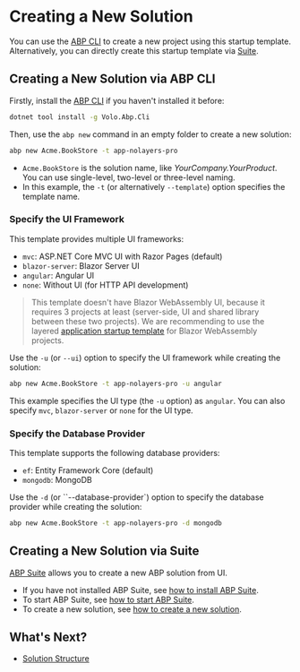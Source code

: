 # Creating a New Solution

You can use the [ABP CLI](https://docs.abp.io/en/abp/latest/CLI) to create a new project using this startup template. Alternatively, you can directly create this startup template via [Suite](../../abp-suite/index.md). 

## Creating a New Solution via ABP CLI

Firstly, install the [ABP CLI](https://docs.abp.io/en/abp/latest/CLI) if you haven't installed it before:

```bash
dotnet tool install -g Volo.Abp.Cli
```

Then, use the `abp new` command in an empty folder to create a new solution:

```bash
abp new Acme.BookStore -t app-nolayers-pro
```

* `Acme.BookStore` is the solution name, like *YourCompany.YourProduct*. You can use single-level, two-level or three-level naming.
* In this example, the `-t` (or alternatively `--template`) option specifies the template name.

### Specify the UI Framework

This template provides multiple UI frameworks:

* `mvc`: ASP.NET Core MVC UI with Razor Pages (default)
* `blazor-server`: Blazor Server UI
* `angular`: Angular UI
* `none`: Without UI (for HTTP API development)

> This template doesn't have Blazor WebAssembly UI, because it requires 3 projects at least (server-side, UI and shared library between these two projects). We are recommending to use the layered [application startup template](../application/index.md) for Blazor WebAssembly projects.

Use the `-u` (or `--ui`) option to specify the UI framework while creating the solution:

```bash
abp new Acme.BookStore -t app-nolayers-pro -u angular
```

This example specifies the UI type (the `-u` option) as `angular`. You can also specify `mvc`, `blazor-server` or `none` for the UI type.

### Specify the Database Provider

This template supports the following database providers:

* `ef`: Entity Framework Core (default)
* `mongodb`: MongoDB

Use the `-d` (or ``--database-provider`) option to specify the database provider while creating the solution:

```bash
abp new Acme.BookStore -t app-nolayers-pro -d mongodb
```

## Creating a New Solution via Suite

[ABP Suite](../../abp-suite/index.md) allows you to create a new ABP solution from UI.

* If you have not installed ABP Suite, see [how to install ABP Suite](../../abp-suite/how-to-install.md).
* To start ABP Suite, see [how to start ABP Suite](../../abp-suite/how-to-start.md).
* To create a new solution, see [how to create a new solution](../../abp-suite/create-solution.md).

## What's Next?

* [Solution Structure](./solution-structure.md)